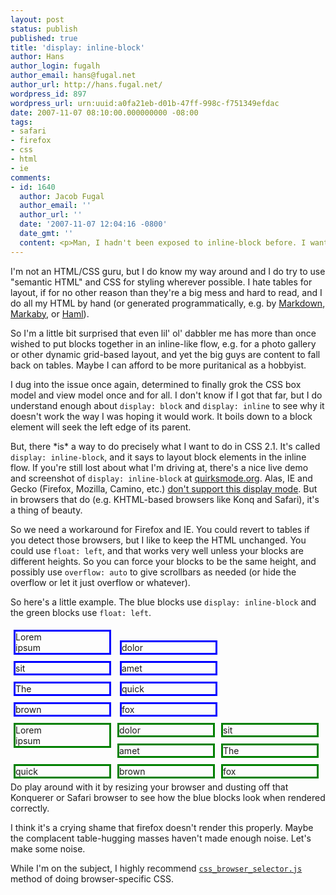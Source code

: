 ```yaml
---
layout: post
status: publish
published: true
title: 'display: inline-block'
author: Hans
author_login: fugalh
author_email: hans@fugal.net
author_url: http://hans.fugal.net/
wordpress_id: 897
wordpress_url: urn:uuid:a0fa21eb-d01b-47ff-998c-f751349efdac
date: 2007-11-07 08:10:00.000000000 -08:00
tags:
- safari
- firefox
- css
- html
- ie
comments:
- id: 1640
  author: Jacob Fugal
  author_email: ''
  author_url: ''
  date: '2007-11-07 12:04:16 -0800'
  date_gmt: ''
  content: <p>Man, I hadn't been exposed to inline-block before. I wants it!</p>
---
```

<p>I'm not an HTML/CSS guru, but I do know my way around and I do try to use
"semantic HTML" and CSS for styling wherever possible. I hate tables for
layout, if for no other reason than they're a big mess and hard to read, and I
do all my HTML by hand (or generated programmatically, e.g. by
<a href="http://daringfireball.net/projects/markdown/">Markdown</a>,
<a href="http://code.whytheluckystiff.net/markaby/">Markaby</a>, or
<a href="http://haml.hamptoncatlin.com/">Haml</a>).</p>

<p>So I'm a little bit surprised that even lil' ol' dabbler me has more than once
wished to put blocks together in an inline-like flow, e.g. for a photo gallery
or other dynamic grid-based layout, and yet the big guys are content to fall
back on tables. Maybe I can afford to be more puritanical as a hobbyist.</p>

<p>I dug into the issue once again, determined to finally grok the CSS box model
and view model once and for all. I don't know if I got that far, but I do
understand enough about <code>display: block</code> and  <code>display: inline</code> to see why it
doesn't work the way I was hoping it would work. It boils down to a block
element will seek the left edge of its parent.</p>

<p>But, there *is* a way to do precisely what I want to do in CSS 2.1. It's called <code>display: inline-block</code>, and it says to layout block elements in the inline flow. If you're still lost about what I'm driving at, there's a nice live demo and screenshot of <code>display: inline-block</code> at <a href="http://www.quirksmode.org/css/display.html#inlineblock">quirksmode.org</a>. Alas, IE and Gecko (Firefox, Mozilla, Camino, etc.) <a href="http://www.quirksmode.org/css/display.html#t03">don't support this display mode</a>. But in browsers that do (e.g. KHTML-based browsers like Konq and Safari), it's a thing of beauty.</p>

<p>So we need a workaround for Firefox and IE. You could revert to tables if you detect those browsers, but I like to keep the HTML unchanged. You could use <code>float: left</code>, and that works very well unless your blocks are different heights. So you can force your blocks to be the same height, and possibly use <code>overflow: auto</code> to give scrollbars as needed (or hide the overflow or let it just overflow or whatever).</p>

<p>So here's a little example. The blue blocks use <code>display: inline-block</code> and the green blocks use <code>float: left</code>.</p>

<p><style type="text/css">
.inlineblock {display:inline-block; border: solid blue; width:150px;margin:5px;}
.floatleft {float:left; border: solid green; width:150px;margin:5px;}
</style></p>

<div class="inlineblock">Lorem<br/>ipsum</div>

<div class="inlineblock">dolor</div>

<div class="inlineblock">sit</div>

<div class="inlineblock">amet</div>

<div class="inlineblock">The</div>

<div class="inlineblock">quick</div>

<div class="inlineblock">brown</div>

<div class="inlineblock">fox</div>

<div></div>

<div class="floatleft">Lorem<br/>ipsum</div>

<div class="floatleft">dolor</div>

<div class="floatleft">sit</div>

<div class="floatleft">amet</div>

<div class="floatleft">The</div>

<div class="floatleft">quick</div>

<div class="floatleft">brown</div>

<div class="floatleft">fox</div>

<p style="clear:left">
Do play around with it by resizing your browser and dusting off that Konquerer or Safari browser to see how the blue blocks look when rendered correctly.</p>

<p>I think it's a crying shame that firefox doesn't render this properly. Maybe the complacent table-hugging masses haven't made enough noise. Let's make some noise.</p>

<p>While I'm on the subject, I highly recommend <a href="http://rafael.adm.br/css_browser_selector/"><code>css_browser_selector.js</code></a> method of doing browser-specific CSS.</p>
